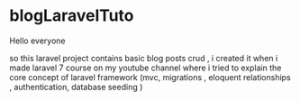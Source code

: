 # blogLaravelTuto

Hello everyone 

so this laravel project contains basic blog posts crud , i created it when i made laravel 7 course on my youtube channel
where i tried to explain the core concept of laravel framework (mvc, migrations , eloquent relationships , authentication, database seeding )
